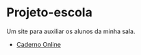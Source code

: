 # Projeto-escola

Um site para auxiliar os alunos da minha sala.

 <ul>
    <li> <a href="htps://brenor4mos.github.io/projeto-escola/index.html">Caderno Online</a></li>
 
